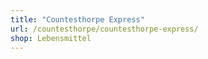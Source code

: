 ```yaml
---
title: "Countesthorpe Express"
url: /countesthorpe/countesthorpe-express/
shop: Lebensmittel
---
```

